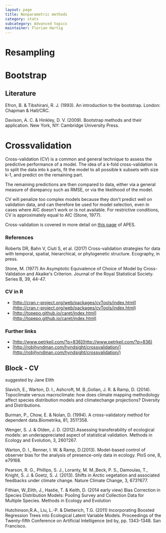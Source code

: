```yaml
---
layout: page
title: Nonparametric methods
category: stats
subcategory: Advanced topics
maintainer: Florian Hartig
---
```



# Resampling



# Bootstrap


## Literature

Efron, B. & Tibshirani, R. J. (1993). An introduction to the bootstrap. London: Chapman & Hall/CRC.

Davison, A. C. & Hinkley, D. V. (2009). Bootstrap methods and their application. New York, NY: Cambridge University Press.



# Crossvalidation

Cross-validation (CV) is a common and general technique to assess the predictive performance of a model. The idea of a k-fold cross-validation is to split the data into k parts, fit the model to all possible k subsets with size k-1, and predict on the remaining part.

The remaining predictions are then compared to data, either via a general measure of disrepancy such as RMSE, or via the likelihood of the model.

CV will penalize too complex models because they don't predict well on validation data, and can therefore be used for model selection, even in cases where AIC doesn't work or is not available. For restrictive conditions, CV is approximately equal to AIC (Stone, 1977). 

Cross-validation is covered in more detail on [this page](https://biometry.github.io/APES/LectureNotes/StatsCafe/2017-Resampling/CrossValidationLecture.html) of APES. 

### References 

Roberts DR, Bahn V, Ciuti S, et al. (2017) Cross-validation strategies for data with temporal, spatial, hierarchical, or phylogenetic structure. Ecography, in press.

Stone, M. (1977) An Asymptotic Equivalence of Choice of Model by Cross-Validation and Akaike's Criterion. Journal of the Royal Statistical Society. Series B, 39, 44-47.


### CV in R

* [http://cran.r-project.org/web/packages/cvTools/index.html](http://cran.r-project.org/web/packages/cvTools/index.html)
* [http://topepo.github.io/caret/index.html](http://topepo.github.io/caret/index.html)


### Further links

* [http://www.petrkeil.com/?p=836](http://www.petrkeil.com/?p=836)
* [http://robjhyndman.com/hyndsight/crossvalidation/](http://robjhyndman.com/hyndsight/crossvalidation/)



## Block - CV

suggested by Jane Elith


Slavich, E., Warton, D. I., Ashcroft, M. B.,Gollan, J. R. & Ramp, D. (2014). Topoclimate versus macroclimate: how does climate mapping methodology affect species distribution models and climatechange projections? Diversity and Distributions.

Burman, P., Chow, E. & Nolan, D. (1994). A cross-validatory method for dependent data.Biometrika, 81, 351?358.


Wenger, S. J. & Olden, J. D. (2012).Assessing transferability of ecological models: an underappreciated aspect of
statistical validation. Methods in Ecology and Evolution, 3, 260?267.


Warton, D. I., Renner, I. W. & Ramp, D.(2013). Model-based control of observer bias for the analysis of presence-only
data in ecology. PloS one, 8, e79168.


Pearson, R. G., Phillips, S. J., Loranty, M. M.,Beck, P. S., Damoulas, T., Knight, S. J. & Goetz, S. J. (2013). Shifts in
Arctic vegetation and associated feedbacks under climate change. Nature Climate Change, 3, 673?677.


Fithian, W.,Elith, J., Hastie, T. & Keith, D. (2014 early view) Bias Correction in Species Distribution Models: Pooling Survey and Collection Data for Multiple Species. Methods in Ecology and Evolution


Hutchinson,R.A., Liu, L.-P. & Dietterich, T.G. (2011) Incorporating Boosted Regression Trees into Ecological Latent Variable Models. Proceedings of the Twenty-fifth Conference on Artificial Intelligence (ed by, pp. 1343-1348.  San Francisco.

